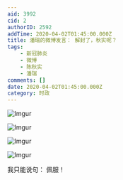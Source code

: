 ```yaml
---
aid: 3992
cid: 2
authorID: 2592
addTime: 2020-04-02T01:45:00.000Z
title: 潘瑞的微博发言： 解封了，秋实呢？
tags:
    - 新冠肺炎
    - 微博
    - 陈秋实
    - 潘瑞
comments: []
date: 2020-04-02T01:45:00.000Z
category: 时政
---
```


![Imgur](https://i.imgur.com/rwpCmkE.jpg)

![Imgur](https://i.imgur.com/rv4Fm8i.jpg)

![Imgur](https://i.imgur.com/UgOjWcc.jpg)

![Imgur](https://i.imgur.com/J8j1QHu.jpg)

我只能说句： 佩服！
